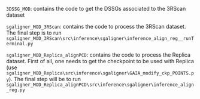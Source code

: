 `3DSSG_MOD`: contains the code to get the DSSGs associated to the 3RScan dataset

`sgaligner_MOD_3RScan`: contains the code to process the 3RScan dataset. The final step is to run `sgaligner_MOD_3RScan\src\inference\sgaligner\inference_align_reg__runTerminal.py`

`sgaligner_MOD_Replica_alignPCD`: contains the code to process the Replica dataset. First of all, one needs to get the checkpoint to be used with Replica (use `sgaligner_MOD_Replica\src\inference\sgaligner\GAIA_modify_ckp_POINTS.py`). The final step will be to run `sgaligner_MOD_Replica_alignPCD\src\inference\sgaligner\inference_align_reg.py`